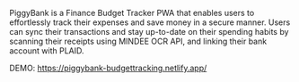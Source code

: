 PiggyBank is a Finance Budget Tracker PWA that enables users to effortlessly track their expenses and save money in a secure manner. 
Users can sync their transactions and stay up-to-date on their spending habits by scanning their receipts using MINDEE OCR API, 
and linking their bank account with PLAID.

DEMO: 
https://piggybank-budgettracking.netlify.app/
